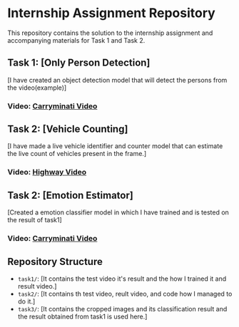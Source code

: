 # Internship Assignment Repository

This repository contains the solution to the internship assignment and accompanying materials for Task 1 and Task 2.

## Task 1: [Only Person Detection]

[I have created an object detection model that will detect the persons from the video(example)]

### Video: [Carryminati Video](https://youtu.be/5XVoRGhrhZk?si=fN9XnH2P3kBZodJa)


## Task 2: [Vehicle Counting]

[I have made a live vehicle identifier and counter model that can estimate the live count of vehicles present in the frame.]

### Video: [Highway Video](https://youtu.be/KBsqQez-O4w?si=eWAPzo_emAbjY_DE)

## Task 2: [Emotion Estimator]

[Created a emotion classifier model in which I have trained and is tested on the result of task1]

### Video: [Carryminati Video](https://youtu.be/5XVoRGhrhZk?si=fN9XnH2P3kBZodJa)

## Repository Structure

- `task1/`: [It contains the test video it's result and the how I trained it and result video.]
- `task2/`: [It contains th test video, reult video, and code how I managed to do it.]
- `task3/`: [It contains the cropped images and its classification result and the result obtained from task1 is used here.]
